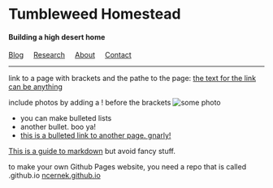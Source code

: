 # Tumbleweed Homestead
#### Building a high desert home

[Blog](/bloghome) &nbsp; &nbsp; [Research](/research) &nbsp; &nbsp;  [About](/about) &nbsp; &nbsp; [Contact](contact) 

-------
link to a page with brackets and the pathe to the page:
[the text for the link can be anything](/page1)

include photos by adding a ! before the brackets
![some photo](/images/utah.jpg)

* you can make bulleted lists
* another bullet. boo ya!
* [this is a bulleted link to another page. gnarly!](/page1)

[This is a guide to markdown](https://www.markdownguide.org/basic-syntax/) but avoid fancy stuff.

to make your own Github Pages website, you need a repo that is called <username>.github.io
[ncernek.github.io](https://ncernek.github.io/) 
